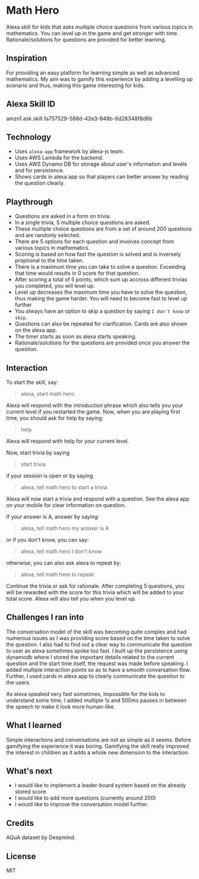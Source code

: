 # Math Hero

Alexa skill for kids that asks multiple choice questions from various topics in mathematics. 
You can level up in the game and get stronger with time. Rationale/solutions for questions are provided for better learning.

## Inspiration

For providing an easy platform for learning simple as well as advanced mathematics. My aim was to gamify this experience by adding a levelling up scenario and thus, making this game interesting for kids.

## Alexa Skill ID
amzn1.ask.skill.fa757529-588d-42e3-848b-6d28348f8d6b

## Technology

- Uses `alexa-app` framework by alexa-js team.
- Uses AWS Lambda for the backend.
- Uses AWS Dynamo DB for storage about user's information and levels and for persistence.
- Shows cards in alexa app so that players can better answer by reading the question clearly.


## Playthrough

- Questions are asked in a form on trivia. 
- In a single trivia, 5 multiple choice questions are asked.
- These multiple choice questions are from a set of around 200 questions and are randonly selected.
- There are 5 options for each question and involves concept from various topics in mathematics.
- Scoring is based on how fast the question is solved and is inversely proptional to the time taken.
- There is a maximum time you can take to solve a question. Exceeding that time would results in 0 score for that question.
- After scoring a total of 5 points, which sum up accross different trivias you completed, you will level up.
- Level up decreases the maximum time you have to solve the question, thus making the game harder. You will need to become fast to level up further
- You always have an option to skip a question by saying `I don't know` or `skip`.
- Questions can also be repeated for clarification. Cards are also shown on the alexa app.
- The timer starts as soon as alexa starts speaking.
- Rationale/solutions for the questions are provided once you answer the question.

## Interaction

To start the skill, say:

> alexa, start math hero

Alexa will respond with the introduction phrase which also tells you your current level if you restarted the game. Now, when you are playing first time, you should ask for help by saying:

> help

Alexa will respond with help for your current level.

Now, start trivia by saying

> start trivia 

if your session is open or by saying

> alexa, tell math hero to start a trivia

Alexa will now start a trivia and respond with a question. See the alexa app on your mobile for clear information on question.

If your answer is A, answer by saying:

> alexa, tell math hero my answer is A

or if you don't know, you can say:

> alexa, tell math hero I don't know

otherwise, you can also ask alexa to repeat by:

> alexa, tell math hero to repeat

Continue the trivia or ask for rationale. After completing 5 questions, you will be rewarded with the score for this trivia which will be added to your total score.
Alexa will also tell you when you level up.


## Challenges I ran into

The conversation model of the skill was becoming quite complex and had numerous issues as I was providing score based on the time taken to solve the question. I also had to find out a clear way to communicate the question to user as alexa sometimes spoke too fast. I built up the persistence using dynamodb where I stored the important details related to the current question and the start time itself, the request was made before speaking. I added multiple interaction points so as to have a smooth conversation flow. Further, I used cards in alexa app to clearly communicate the question to the users. 

As alexa speaked very fast sometimes, impossible for the kids to understand some time, I added multiple 1s and 500ms pauses in between the speech to make it look more human-like.

## What I learned

Simple interactions and conversations are not as simple as it seems. Before gamifying the experience it was boring. Gamifying the skill really improved the interest in children as it adds a whole new dimension to the interaction.

## What's next

- I would like to implement a leader-board system based on the already stored score.
- I would like to add more questions (currently around 200)
- I would like to improve the conversation model further.

## Credits

AQuA dataset by Deepmind.

## License
MIT
